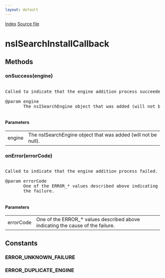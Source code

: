 ```yaml
---
layout: default
---
```

<div id='links'><a href="../index.html">Index</a>
<a href="http://dxr.mozilla.org/mozilla-central/source/netwerk/base/public/nsIBrowserSearchService.idl">Source file</a>
</div>

# nsISearchInstallCallback #

## Methods ##

### onSuccess(engine) ###
<pre>  
Called to indicate that the engine addition process succeeded.  
  
@param engine  
       The nsISearchEngine object that was added (will not be null).  
  
</pre>
#### Parameters ####

<table>

<tr>
<td>engine</td>
<td>       The nsISearchEngine object that was added (will not be null).  
</td>
</tr>

</table>

### onError(errorCode) ###
<pre>  
Called to indicate that the engine addition process failed.  
  
@param errorCode  
       One of the ERROR_* values described above indicating the cause of  
       the failure.  
  
</pre>
#### Parameters ####

<table>

<tr>
<td>errorCode</td>
<td>       One of the ERROR_* values described above indicating the cause of  
       the failure.  
</td>
</tr>

</table>

## Constants ##

### ERROR_UNKNOWN_FAILURE ###

### ERROR_DUPLICATE_ENGINE ###
